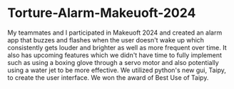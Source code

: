 # Torture-Alarm-Makeuoft-2024
My teammates and I participated in Makeuoft 2024 and created an alarm app that buzzes and flashes when the user doesn't wake up which consistently gets louder and brighter as well as more frequent over time. It also has upcoming features which we didn't have time to fully implement such as using a boxing glove through a servo motor and also potentially using a water jet to be more effective. We utilized python's new gui, Taipy, to create the user interface. We won the award of Best Use of Taipy.
